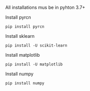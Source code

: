 All installations mus be in pyhton 3.7+

Install pyrcn
```
pip install pyrcn
```
Install sklearn
```
pip install -U scikit-learn
```
Install matplotlib
```
pip install -U matplotlib
```
Install numpy
```
pip install numpy
```